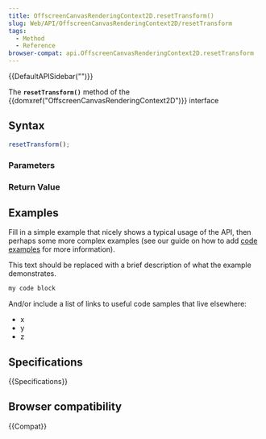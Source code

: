 ```yaml
---
title: OffscreenCanvasRenderingContext2D.resetTransform()
slug: Web/API/OffscreenCanvasRenderingContext2D/resetTransform
tags:
  - Method
  - Reference
browser-compat: api.OffscreenCanvasRenderingContext2D.resetTransform
---
```

{{DefaultAPISidebar("")}}

The **`resetTransform()`** method of the {{domxref("OffscreenCanvasRenderingContext2D")}} interface 

## Syntax

```js
resetTransform();
```

### Parameters



### Return Value



## Examples

Fill in a simple example that nicely shows a typical usage of the API, then perhaps some more complex examples (see our guide on how to add [code examples](/en-US/docs/MDN/Contribute/Structures/Code_examples) for more information).

This text should be replaced with a brief description of what the example demonstrates.

```js
my code block
```

And/or include a list of links to useful code samples that live elsewhere:

*   x
*   y
*   z

## Specifications

{{Specifications}}

## Browser compatibility

{{Compat}}

